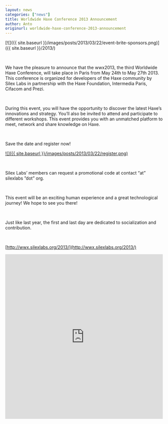 ```yaml
---
layout: news
categories: ["news"]
title: Worldwide Haxe Conference 2013 Announcement
author: Anto
originurl: worldwide-haxe-conference-2013-announcement
---
```


[![]({{ site.baseurl }}/images/posts/2013/03/22/event-brite-sponsors.png)]({{ site.baseurl }}/2013/)

<br />

We have the pleasure to announce that the wwx2013, the third Worldwide Haxe Conference, will take place in Paris from May 24th to May 27th 2013. This conference is organized for developers of the Haxe community by Silex Labs in partnership with the Haxe Foundation, Intermedia Paris, Cifacom and Prezi.

<br />

During this event, you will have the opportunity to discover the latest Haxe’s innovations and strategy. You’ll also be invited to attend and participate to different workshops.
This event provides you with an unmatched platform to meet, network and share knowledge on Haxe.

<br />

Save the date and register now!

[![]({{ site.baseurl }}/images/posts/2013/03/22/register.png)](http://wwx2013.eventbrite.fr/)

<br />

Silex Labs’ members can request a promotional code at contact “at” silexlabs ”dot” org.

<br />

This event will be an exciting human experience and a great technological journey! We hope to see you there!

<br />

Just like last year, the first and last day are dedicated to socialization and contribution.

<br />

[http://wwx.silexlabs.org/2013/](http://wwx.silexlabs.org/2013/)

<div class="video">
	<iframe src="http://www.youtube.com/embed/eITcPSANMlU" allowfullscreen="" scrolling="no" frameborder="0" height="525" width="100%">
	</iframe>
</div>
